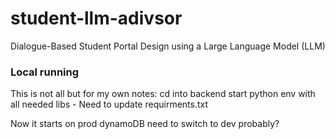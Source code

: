 # student-llm-adivsor

Dialogue-Based Student Portal Design using a Large Language Model (LLM)

### Local running

This is not all but for my own notes:
cd into backend
start python env with all needed libs - Need to update requirments.txt

Now it starts on prod dynamoDB need to switch to dev probably?
